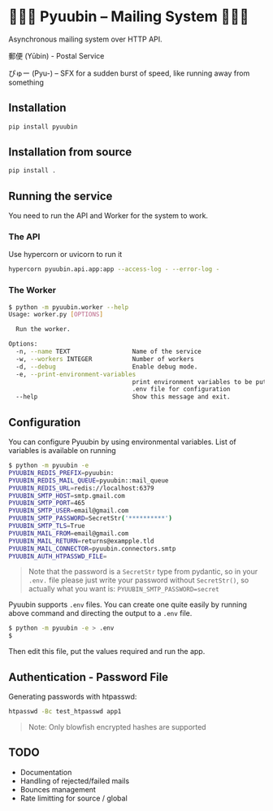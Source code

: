 # 💨💨💨 Pyuubin – Mailing System 💨💨💨

Asynchronous mailing system over HTTP API.

郵便 (Yūbin) - Postal Service

ぴゅー (Pyu-) – SFX for a sudden burst of speed, like running away from something

## Installation

```bash
pip install pyuubin
```

## Installation from source

```bash
pip install .
```

## Running the service

You need to run the API and Worker for the system to work.

### The API

Use hypercorn or uvicorn to run it

```bash
hypercorn pyuubin.api.app:app --access-log - --error-log -
```

### The Worker

```bash
$ python -m pyuubin.worker --help
Usage: worker.py [OPTIONS]

  Run the worker.

Options:
  -n, --name TEXT                 Name of the service
  -w, --workers INTEGER           Number of workers
  -d, --debug                     Enable debug mode.
  -e, --print-environment-variables
                                  print environment variables to be put in
                                  .env file for configuration
  --help                          Show this message and exit.
```

## Configuration

You can configure Pyuubin by using environmental variables. List of variables is available on running

```bash
$ python -m pyuubin -e
PYUUBIN_REDIS_PREFIX=pyuubin:
PYUUBIN_REDIS_MAIL_QUEUE=pyuubin::mail_queue
PYUUBIN_REDIS_URL=redis://localhost:6379
PYUUBIN_SMTP_HOST=smtp.gmail.com
PYUUBIN_SMTP_PORT=465
PYUUBIN_SMTP_USER=email@gmail.com
PYUUBIN_SMTP_PASSWORD=SecretStr('**********')
PYUUBIN_SMTP_TLS=True
PYUUBIN_MAIL_FROM=email@gmail.com
PYUUBIN_MAIL_RETURN=returns@exampple.tld
PYUUBIN_MAIL_CONNECTOR=pyuubin.connectors.smtp
PYUUBIN_AUTH_HTPASSWD_FILE=
```

> Note that the password is a `SecretStr` type from pydantic, so in your `.env.` file please just write your password without `SecretStr()`, so actually what you want is: `PYUUBIN_SMTP_PASSWORD=secret`

Pyuubin supports `.env` files. You can create one quite easily by running above command and directing the output to a `.env` file.

```bash
$ python -m pyuubin -e > .env
$
```

Then edit this file, put the values required and run the app.

## Authentication - Password File

Generating passwords with htpasswd:

```bash
htpasswd -Bc test_htpasswd app1
```

> Note: Only blowfish encrypted hashes are supported

## TODO

- Documentation
- Handling of rejected/failed mails
- Bounces management
- Rate limitting for source / global
